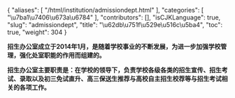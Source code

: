 {
    "aliases": [
        "/html/institution/admissiondept.html"
    ],
    "categories": [
        "\u7ba1\u7406\u673a\u6784"
    ],
    "contributors": [],
    "isCJKLanguage": true,
    "slug": "admissiondept",
    "title": "\u62db\u751f\u529e\u516c\u5ba4",
    "toc": true,
    "weight": 304
}

**招生办公室成立于****2014****年****1****月，是随着学校事业的不断发展，为进一步加强学校管理，强化处室职能的作用而组建的。**




**招生办公室主要职责是：在学校的领导下，负责学校各级各类的招生宣传、招生考试、录取以及初三免试直升、高三保送生推荐与高校自主招生校荐等与招生考试相关的各项工作。**




  



